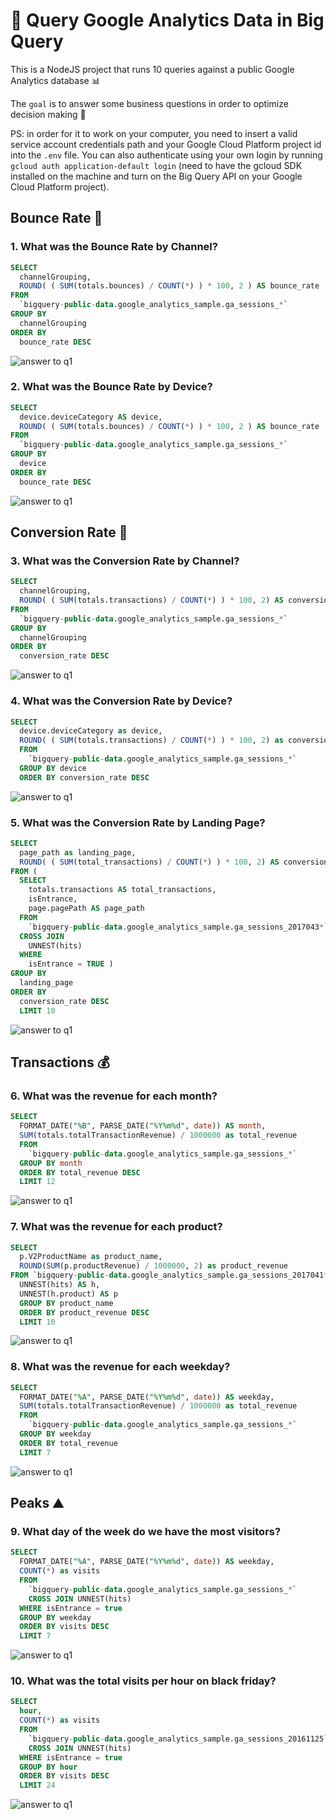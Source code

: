 # 🔎 Query Google Analytics Data in Big Query

This is a NodeJS project that runs 10 queries against a public Google Analytics database 📊

The `goal` is to answer some business questions in order to optimize decision making 🎯

PS: in order for it to work on your computer, you need to insert a valid service account credentials path and your Google Cloud Platform project id into the `.env` file. You can also authenticate using your own login by running `gcloud auth application-default login` (need to have the gcloud SDK installed on the machine and turn on the Big Query API on your Google Cloud Platform project).

## Bounce Rate 🏀

### 1. What was the Bounce Rate by Channel? 

```sql
SELECT
  channelGrouping,
  ROUND( ( SUM(totals.bounces) / COUNT(*) ) * 100, 2 ) AS bounce_rate
FROM
  `bigquery-public-data.google_analytics_sample.ga_sessions_*`
GROUP BY
  channelGrouping
ORDER BY
  bounce_rate DESC
```

![answer to q1](./assets/q1.png)

### 2. What was the Bounce Rate by Device? 

```sql
SELECT
  device.deviceCategory AS device,
  ROUND( ( SUM(totals.bounces) / COUNT(*) ) * 100, 2 ) AS bounce_rate
FROM
  `bigquery-public-data.google_analytics_sample.ga_sessions_*`
GROUP BY
  device
ORDER BY
  bounce_rate DESC
```

![answer to q1](./assets/q2.png)

## Conversion Rate 🙌

### 3. What was the Conversion Rate by Channel? 

```sql
SELECT
  channelGrouping,
  ROUND( ( SUM(totals.transactions) / COUNT(*) ) * 100, 2) AS conversion_rate,
FROM
  `bigquery-public-data.google_analytics_sample.ga_sessions_*`
GROUP BY
  channelGrouping
ORDER BY
  conversion_rate DESC
```

![answer to q1](./assets/q3.png)

### 4. What was the Conversion Rate by Device? 

```sql
SELECT
  device.deviceCategory as device,
  ROUND( ( SUM(totals.transactions) / COUNT(*) ) * 100, 2) as conversion_rate, 
  FROM
    `bigquery-public-data.google_analytics_sample.ga_sessions_*`
  GROUP BY device
  ORDER BY conversion_rate DESC
```

![answer to q1](./assets/q4.png)

### 5. What was the Conversion Rate by Landing Page? 

```sql
SELECT
  page_path as landing_page,
  ROUND( ( SUM(total_transactions) / COUNT(*) ) * 100, 2) AS conversion_rate
FROM (
  SELECT
    totals.transactions AS total_transactions,
    isEntrance,
    page.pagePath AS page_path
  FROM
    `bigquery-public-data.google_analytics_sample.ga_sessions_2017043*`
  CROSS JOIN
    UNNEST(hits)
  WHERE
    isEntrance = TRUE )
GROUP BY
  landing_page
ORDER BY
  conversion_rate DESC
  LIMIT 10
```

![answer to q1](./assets/q5.png)

## Transactions 💰

### 6. What was the revenue for each month? 

```sql
SELECT
  FORMAT_DATE("%B", PARSE_DATE("%Y%m%d", date)) AS month,
  SUM(totals.totalTransactionRevenue) / 1000000 as total_revenue
  FROM
    `bigquery-public-data.google_analytics_sample.ga_sessions_*`
  GROUP BY month
  ORDER BY total_revenue DESC
  LIMIT 12
```

![answer to q1](./assets/q6.png)

### 7. What was the revenue for each product? 

```sql
SELECT
  p.V2ProductName as product_name,
  ROUND(SUM(p.productRevenue) / 1000000, 2) as product_revenue
FROM `bigquery-public-data.google_analytics_sample.ga_sessions_2017041*`,
  UNNEST(hits) AS h,
  UNNEST(h.product) AS p
  GROUP BY product_name
  ORDER BY product_revenue DESC
  LIMIT 10
```

![answer to q1](./assets/q7.png)

### 8. What was the revenue for each weekday?

```sql
SELECT
  FORMAT_DATE("%A", PARSE_DATE("%Y%m%d", date)) AS weekday,
  SUM(totals.totalTransactionRevenue) / 1000000 as total_revenue
  FROM
    `bigquery-public-data.google_analytics_sample.ga_sessions_*`
  GROUP BY weekday 
  ORDER BY total_revenue
  LIMIT 7
```

![answer to q1](./assets/q8.png)

## Peaks ⛰️

### 9. What day of the week do we have the most visitors?

```sql
SELECT
  FORMAT_DATE("%A", PARSE_DATE("%Y%m%d", date)) AS weekday,
  COUNT(*) as visits
  FROM
    `bigquery-public-data.google_analytics_sample.ga_sessions_*`
    CROSS JOIN UNNEST(hits)
  WHERE isEntrance = true
  GROUP BY weekday
  ORDER BY visits DESC
  LIMIT 7
```

![answer to q1](./assets/q9.png)

### 10. What was the total visits per hour on black friday?

```sql
SELECT
  hour,
  COUNT(*) as visits
  FROM
    `bigquery-public-data.google_analytics_sample.ga_sessions_20161125`
    CROSS JOIN UNNEST(hits)
  WHERE isEntrance = true
  GROUP BY hour
  ORDER BY visits DESC
  LIMIT 24
```

![answer to q1](./assets/q10.png)